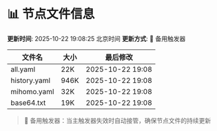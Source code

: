 # 📊 节点文件信息

**更新时间**: 2025-10-22 19:08:25 北京时间
**更新方式**: 🔄 备用触发器

| 文件名 | 大小 | 最后修改 |
|--------|------|----------|
| all.yaml | 22K | 2025-10-22 19:08 |
| history.yaml | 946K | 2025-10-22 19:08 |
| mihomo.yaml | 32K | 2025-10-22 19:08 |
| base64.txt | 19K | 2025-10-22 19:08 |

> 🔄 备用触发器：当主触发器失效时自动接管，确保节点文件的持续更新
